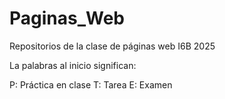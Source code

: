 # Paginas_Web
Repositorios de la clase de páginas web I6B 2025

La palabras al inicio significan:

P: Práctica en clase
T: Tarea
E: Examen
